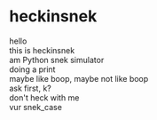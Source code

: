 # heckinsnek

hello  
this is heckinsnek  
am Python snek simulator   
doing a print  
maybe like boop, maybe not like boop  
ask first, k?  
don't heck with me  
vur snek_case  
